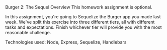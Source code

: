 Burger 2: The Sequel
Overview
This homework assignment is optional.

In this assignment, you're going to Sequelize the Burger app you made last week. We've split this exercise into three different tiers, all with different tasks and expectations. Finish whichever tier will provide you with the most reasonable challenge.

Technologies used: Node, Express, Sequelize, Handlebars
